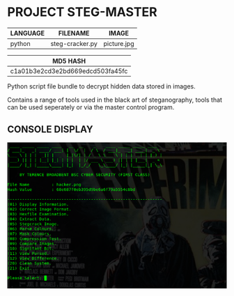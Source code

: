 # PROJECT STEG-MASTER

| LANGUAGE | FILENAME | IMAGE |
|--------|----|-----|
|python|steg-cracker.py|picture.jpg

|MD5 HASH|
|--------|
|c1a01b3e2cd3e2bd669edcd503fa45fc|



Python script file bundle to decrypt hidden data stored in images. 

Contains a range of tools used in the black art of steganography, tools that can be used seperately or via the master control program.


## CONSOLE DISPLAY
![Screenshot](picture4.png) 

